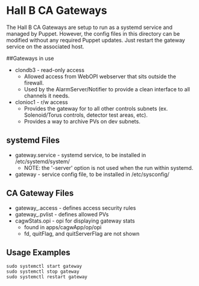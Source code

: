 # Hall B CA Gateways

The Hall B CA Gateways are setup to run as a systemd service and managed by 
Puppet.  However, the config files in this directory can be modified without 
any required Puppet updates.  Just restart the gateway service on the 
associated host.  

##Gateways in use
* clondb3 - read-only access
    * Allowed access from WebOPI webserver that sits outside the firewall. 
    * Used by the AlarmServer/Notifier to provide a clean interface to all 
    channels it needs.
* clonioc1 - r/w access
    * Provides the gateway for to all other controls subnets (ex. 
    Solenoid/Torus controls, detector test areas, etc).
    * Provides a way to archive PVs on dev subnets.

## systemd Files
* gateway.service - systemd service, to be installed in 
/etc/systemd/system/
    * NOTE: the '-server' option is not used when the run within systemd.
* gateway - service config file, to be installed in /etc/sysconfig/

## CA Gateway Files
* gateway_<hostname>.access - defines access security rules
* gateway_<hostname>.pvlist - defines allowed PVs
* cagwStats.opi - opi for displaying gateway stats
  * found in apps/cagwApp/op/opi
  * fd, quitFlag, and quitServerFlag are not shown

## Usage Examples
```
sudo systemctl start gateway
sudo systemctl stop gateway
sudo systemctl restart gateway
```

